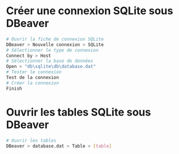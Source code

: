 # Créer une connexion SQLite sous DBeaver

```sh
# Ouvrir la fiche de connexion SQLite
DBeaver > Nouvelle connexion > SQLite
# Sélectionner le type de connexion
Connect by > Host
# Sélectionner la base de données
Open > "db\sqlite\db\database.dat"
# Tester le connexion
Test de la connexion
# Créer la connexion
Finish
```

# Ouvrir les tables SQLite sous DBeaver

```sh
# Ouvrir les tables
DBeaver > database.dat > Table > [table]
```
